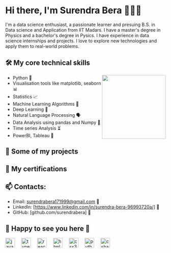 # Hi there, I'm Surendra Bera 👋👨‍💻


I'm a data science enthusiast, a passionate learner and presuing B.S. in Data science and Application from IIT Madars. I have a master's degree in Physics and a bachelor's degree in Pysics. I have experience in data science internships and projects. I love to explore new technologies and apply them to real-world problems. 

## 🛠️ My core technical skills

- Python 🐍   <img align="right" height="200" src="https://cdn.dribbble.com/users/614757/screenshots/1655413/media/5c38079a1a39254d015d4021cd31511f.gif"  />
- Visualisation tools like matplotlib, seaborn 📊
- Statistics 📈
- Machine Learning Algorithms 🤖
- Deep Learning 🧠                                        
- Natural Language Processing 🗣️
- Data Analysis using pandas and Numpy 🐼
- Time series Analysis ⏳
- PowerBI, Tableau 📌




## 🚀 Some of my projects


## 📜 My certifications






## 📫 Contacts:

- Email: surendrabera171999@gmail.com 📧
- LinkedIn: [https://www.linkedin.com/in/surendra-bera-96993720a/] 🔗
- GitHub: [github.com/surendrabera] 🐙

## 🙏 Happy to see you here 🙌


<div align="left">
  <img src="https://cdn.jsdelivr.net/gh/devicons/devicon/icons/javascript/javascript-original.svg" height="30" alt="javascript logo"  />
  <img width="12" />
  <img src="https://cdn.jsdelivr.net/gh/devicons/devicon/icons/typescript/typescript-original.svg" height="30" alt="typescript logo"  />
  <img width="12" />
  <img src="https://cdn.jsdelivr.net/gh/devicons/devicon/icons/react/react-original.svg" height="30" alt="react logo"  />
  <img width="12" />
  <img src="https://cdn.jsdelivr.net/gh/devicons/devicon/icons/html5/html5-original.svg" height="30" alt="html5 logo"  />
  <img width="12" />
  <img src="https://cdn.jsdelivr.net/gh/devicons/devicon/icons/css3/css3-original.svg" height="30" alt="css3 logo"  />
  <img width="12" />
  <img src="https://cdn.jsdelivr.net/gh/devicons/devicon/icons/python/python-original.svg" height="30" alt="python logo"  />
  <img width="12" />
  <img src="https://cdn.jsdelivr.net/gh/devicons/devicon/icons/csharp/csharp-original.svg" height="30" alt="csharp logo"  />
</div>

###


###



###
